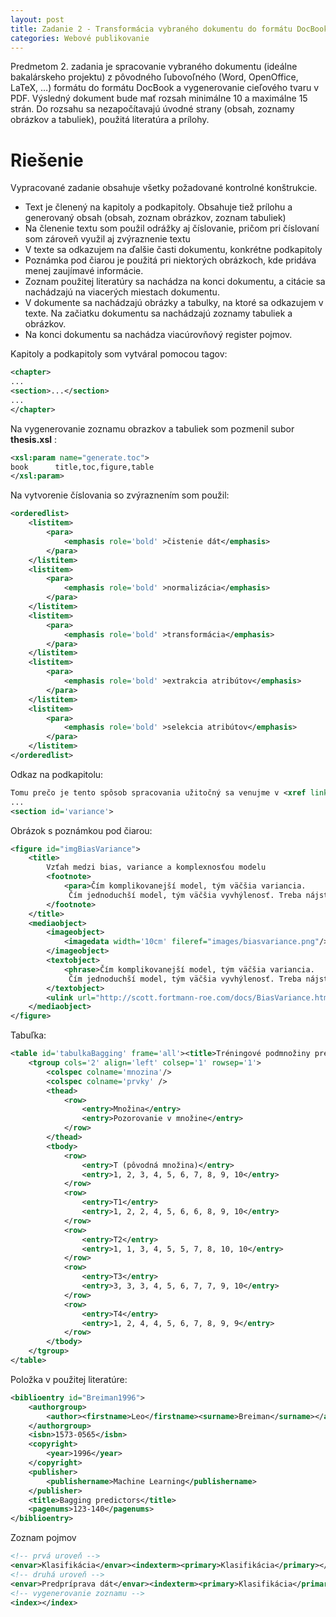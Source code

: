 ```yaml
---
layout: post
title: Zadanie 2 - Transformácia vybraného dokumentu do formátu DocBook
categories: Webové publikovanie
---
```

Predmetom 2. zadania je spracovanie vybraného dokumentu (ideálne bakalárskeho projektu) z pôvodného ľubovoľného (Word, OpenOffice, LaTeX, …) formátu do formátu DocBook a vygenerovanie cieľového tvaru v PDF. Výsledný dokument bude mať rozsah minimálne 10 a maximálne 15 strán. Do rozsahu sa nezapočítavajú úvodné strany (obsah, zoznamy obrázkov a tabuliek), použitá literatúra a prílohy.

# Riešenie

Vypracované zadanie obsahuje všetky požadované kontrolné konštrukcie. 

+ Text je členený na kapitoly a podkapitoly. Obsahuje tiež prílohu a generovaný obsah (obsah, zoznam obrázkov, zoznam tabuliek)
+ Na členenie textu som použil odrážky aj číslovanie, pričom pri číslovaní som zároveň využil aj zvýraznenie textu
+ V texte sa odkazujem na ďalšie časti dokumentu, konkrétne podkapitoly
+ Poznámka pod čiarou je použitá pri niektorých obrázkoch, kde pridáva menej zaujímavé informácie.
+ Zoznam použitej literatúry sa nachádza na konci dokumentu, a citácie sa nachádzajú na viacerých miestach dokumentu.
+ V dokumente sa nachádzajú obrázky a tabulky, na ktoré sa odkazujem v texte. Na začiatku dokumentu sa nachádzajú zoznamy tabuliek a obrázkov.
+ Na konci dokumentu sa nachádza viacúrovňový register pojmov.

Kapitoly a podkapitoly som vytváral pomocou tagov:
```xml
<chapter>
...
<section>...</section>
...
</chapter>
```

Na vygenerovanie zoznamu obrazkov a tabuliek som pozmenil subor **thesis.xsl** :
```xml
<xsl:param name="generate.toc">
book      title,toc,figure,table
</xsl:param>
```

Na vytvorenie číslovania so zvýraznením som použil:
```xml
<orderedlist>
	<listitem>
		<para>
			<emphasis role='bold' >čistenie dát</emphasis>
		</para>
	</listitem>
	<listitem>
		<para>
			<emphasis role='bold' >normalizácia</emphasis>
		</para>
	</listitem>
	<listitem>
		<para>
			<emphasis role='bold' >transformácia</emphasis>
		</para>
	</listitem>
	<listitem>
		<para>
			<emphasis role='bold' >extrakcia atribútov</emphasis>
		</para>
	</listitem>
	<listitem>
		<para>
			<emphasis role='bold' >selekcia atribútov</emphasis>
		</para>
	</listitem>
</orderedlist>
```

Odkaz na podkapitolu:
```xml
Tomu prečo je tento spôsob spracovania užitočný sa venujme v <xref linkend='variance'/>
...
<section id='variance'>
```

Obrázok s poznámkou pod čiarou:
```xml
<figure id="imgBiasVariance">
	<title>
		Vzťah medzi bias, variance a komplexnosťou modelu 
		<footnote>
			<para>Čím komplikovanejší model, tým väčšia variancia.
			 Čím jednoduchší model, tým väčšia vyvhýlenosť. Treba nájsť správny pomer.</para>
		</footnote>
	</title>
	<mediaobject>
	  	<imageobject>
	   	 	<imagedata width='10cm' fileref="images/biasvariance.png"/>
	  	</imageobject>
	  	<textobject>
	  		<phrase>Čím komplikovanejší model, tým väčšia variancia.
	  		 Čím jednoduchší model, tým väčšia vyvhýlenosť. Treba nájsť správny pomer.</phrase>
	  	</textobject>
	  	<ulink url="http://scott.fortmann-roe.com/docs/BiasVariance.html"/>	
	</mediaobject>
</figure>
```

Tabuľka:
```xml
<table id='tabulkaBagging' frame='all'><title>Tréningové podmnožiny pre bagging</title>
	<tgroup cols='2' align='left' colsep='1' rowsep='1'>
		<colspec colname='mnozina'/>
		<colspec colname='prvky' />
		<thead>
			<row>
	  			<entry>Množina</entry>
	  			<entry>Pozorovanie v množine</entry>
			</row>
		</thead>
		<tbody>
			<row>
			  	<entry>T (pôvodná množina)</entry>
			  	<entry>1, 2, 3, 4, 5, 6, 7, 8, 9, 10</entry>
			</row>
			<row>
			  	<entry>T1</entry>
			  	<entry>1, 2, 2, 4, 5, 6, 6, 8, 9, 10</entry>
			</row>
			<row>
			  	<entry>T2</entry>
			  	<entry>1, 1, 3, 4, 5, 5, 7, 8, 10, 10</entry>
			</row>
			<row>
			  	<entry>T3</entry>
			  	<entry>3, 3, 3, 4, 5, 6, 7, 7, 9, 10</entry>
			</row>
			<row>
			  	<entry>T4</entry>
			  	<entry>1, 2, 4, 4, 5, 6, 7, 8, 9, 9</entry>
			</row>
		</tbody>
	</tgroup>
</table>
```

Položka v použitej literatúre:
```xml
<biblioentry id="Breiman1996">
  	<authorgroup>
    	<author><firstname>Leo</firstname><surname>Breiman</surname></author>
  	</authorgroup>
  	<isbn>1573-0565</isbn>
  	<copyright>
  		<year>1996</year>
  	</copyright>
  	<publisher>
   		<publishername>Machine Learning</publishername>
  	</publisher>
  	<title>Bagging predictors</title>
  	<pagenums>123-140</pagenums>
</biblioentry>
```

Zoznam pojmov 
```xml
<!-- prvá uroveň -->
<envar>Klasifikácia</envar><indexterm><primary>Klasifikácia</primary></indexterm>
<!-- druhá uroveň -->
<envar>Predpríprava dát</envar><indexterm><primary>Klasifikácia</primary><secondary>Predpríprava dát</secondary></indexterm>
<!-- vygenerovanie zoznamu -->
<index></index>
```